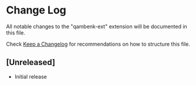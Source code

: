 # Change Log

All notable changes to the "qambenk-ext" extension will be documented in this file.

Check [Keep a Changelog](http://keepachangelog.com/) for recommendations on how to structure this file.

## [Unreleased]

- Initial release